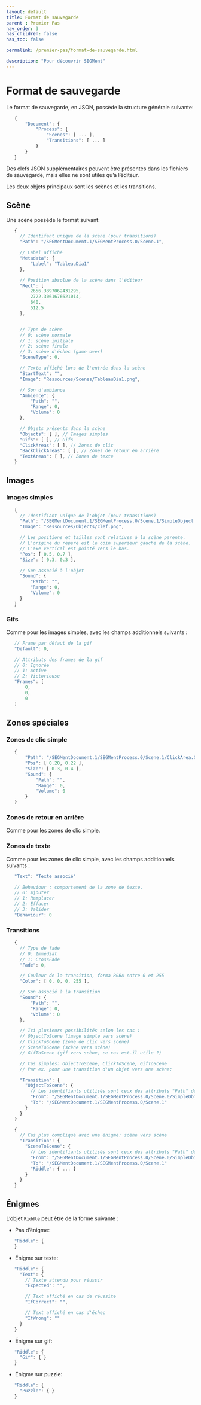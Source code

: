 ```yaml
---
layout: default
title: Format de sauvegarde
parent : Premier Pas
nav_order: 3
has_children: false
has_toc: false

permalink: /premier-pas/format-de-sauvegarde.html

description: "Pour découvrir SEGMent"
---
```


# Format de sauvegarde


Le format de sauvegarde, en JSON, possède la structure générale
suivante:

```js
   {
       "Document": {
           "Process": {
               "Scenes": [ ... ],
               "Transitions": [ ... ]
           }
       }
   }
```
Des clefs JSON supplémentaires peuvent être présentes dans les fichiers
de sauvegarde, mais elles ne sont utiles qu’à l’éditeur.

Les deux objets principaux sont les scènes et les transitions.

## Scène


Une scène possède le format suivant:

```js
   {
     // Identifant unique de la scène (pour transitions)
     "Path": "/SEGMentDocument.1/SEGMentProcess.0/Scene.1",

     // Label affiché
     "Metadata": {
         "Label": "TableauDia1"
     },

     // Position absolue de la scène dans l'éditeur
     "Rect": [
         2656.3397062431295,
         2722.3061676621014,
         640,
         512.5
     ],


     // Type de scène
     // 0: scène normale
     // 1: scène initiale
     // 2: scène finale
     // 3: scène d'échec (game over)
     "SceneType": 0,

     // Texte affiché lors de l'entrée dans la scène
     "StartText": "",
     "Image": "Ressources/Scenes/TableauDia1.png",

     // Son d'ambiance
     "Ambience": {
         "Path": "",
         "Range": 0,
         "Volume": 0
     },

     // Objets présents dans la scène
     "Objects": [ ], // Images simples
     "Gifs": [ ], // Gifs
     "ClickAreas": [ ], // Zones de clic
     "BackClickAreas": [ ], // Zones de retour en arrière
     "TextAreas": [ ], // Zones de texte
   }
```

## Images


### Images simples


```js
   {
     // Identifiant unique de l'objet (pour transitions)
     "Path": "/SEGMentDocument.1/SEGMentProcess.0/Scene.1/SimpleObject.0",
     "Image": "Ressources/Objects/clef.png",

     // Les positions et tailles sont relatives à la scène parente.
     // L'origine du repère est le coin supérieur gauche de la scène.
     // L'axe vertical est pointé vers le bas.
     "Pos": [ 0.5, 0.7 ],
     "Size": [ 0.3, 0.3 ],

     // Son associé à l'objet
     "Sound": {
         "Path": "",
         "Range": 0,
         "Volume": 0
     }
   }
```

### Gifs

Comme pour les images simples, avec les champs additionnels suivants :

```js
   // Frame par défaut de la gif
   "Default": 0,

   // Attributs des frames de la gif
   // 0: Ignorée
   // 1: Active
   // 2: Victorieuse
   "Frames": [
       0,
       0,
       0
   ]
```

## Zones spéciales


### Zones de clic simple

```js
   {
       "Path": "/SEGMentDocument.1/SEGMentProcess.0/Scene.1/ClickArea.0",
       "Pos": [ 0.20, 0.22 ],
       "Size": [ 0.3, 0.4 ],
       "Sound": {
           "Path": "",
           "Range": 0,
           "Volume": 0
       }
   }
```

### Zones de retour en arrière


Comme pour les zones de clic simple.

### Zones de texte

Comme pour les zones de clic simple, avec les champs additionnels
suivants :

```js
   "Text": "Texte associé"

   // Behaviour : comportement de la zone de texte.
   // 0: Ajouter
   // 1: Remplacer
   // 2: Effacer
   // 3: Valider
   "Behaviour": 0
```

### Transitions

```js
   {
     // Type de fade
     // 0: Immédiat
     // 1: CrossFade
     "Fade": 0,

     // Couleur de la transition, forma RGBA entre 0 et 255
     "Color": [ 0, 0, 0, 255 ],

     // Son associé à la transition
     "Sound": {
         "Path": "",
         "Range": 0,
         "Volume": 0
     },

     // Ici plusieurs possibilités selon les cas :
     // ObjectToScene (image simple vers scène)
     // ClickToScene (zone de clic vers scène)
     // SceneToScene (scène vers scène)
     // GifToScene (gif vers scène, ce cas est-il utile ?)

     // Cas simples: ObjectToScene, ClickToScene, GifToScene
     // Par ex. pour une transition d'un objet vers une scène:

     "Transition": {
       "ObjectToScene": {
         // Les identifiants utilisés sont ceux des attributs "Path" des objets
         "From": "/SEGMentDocument.1/SEGMentProcess.0/Scene.0/SimpleObject.0",
         "To": "/SEGMentDocument.1/SEGMentProcess.0/Scene.1"
       }
     }
   }
```

```js
   {
     // Cas plus compliqué avec une énigme: scène vers scène
     "Transition": {
       "SceneToScene": {
         // Les identifiants utilisés sont ceux des attributs "Path" des objets
         "From": "/SEGMentDocument.1/SEGMentProcess.0/Scene.0/SimpleObject.0",
         "To": "/SEGMentDocument.1/SEGMentProcess.0/Scene.1"
         "Riddle": { ... }
       }
     }
   }
```

## Énigmes


L’objet ``Riddle`` peut être de la forme suivante :

-  Pas d’énigme:

```js
   "Riddle": {
   }
```
-  Énigme sur texte:

```js
   "Riddle": {
     "Text": {
       // Texte attendu pour réussir
       "Expected": "",

       // Text affiché en cas de réussite
       "IfCorrect": "",

       // Text affiché en cas d'échec
       "IfWrong": ""
     }
   }
```
-  Énigme sur gif:

```js
   "Riddle": {
     "Gif": { }
   }
```
-  Énigme sur puzzle:

```js
   "Riddle": {
     "Puzzle": { }
   }
```
